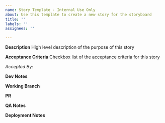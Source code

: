 ```yaml
---
name: Story Template - Internal Use Only
about: Use this template to create a new story for the storyboard
title: ''
labels: ''
assignees: ''

---
```


**Description**
High level description of the purpose of this story

**Acceptance Criteria**
Checkbox list of the acceptance criteria for this story

_Accepted By:_

**Dev Notes**

**Working Branch**

**PR**

**QA Notes**

**Deployment Notes**
